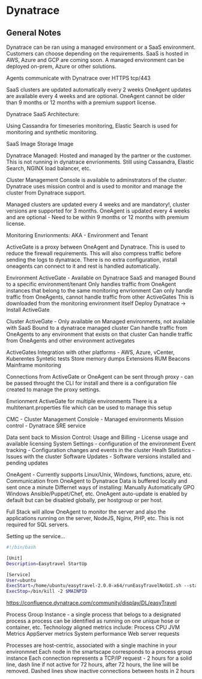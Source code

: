 # Dynatrace

## General Notes

Dynatrace can be ran using a managed environment or a SaaS environment. Customers can choose depending on the requirements. SaaS is hosted in AWS, Azure and GCP are coming soon. A managed environment can be deployed on-prem, Azure or other solutions.

Agents communicate with Dynatrace over HTTPS tcp/443

SaaS clusters are updated automatically every 2 weeks
OneAgent updates are available every 4 weeks and are optional. OneAgent cannot be older than 9 months or 12 months with a premium support license.

Dynatrace SaaS Architecture:

Using Cassandra for timeseries monitoring, Elastic Search is used for monitoring and synthetic monitoring.

SaaS Image
Storage Image

Dynatrace Managed:
Hosted and managed by the partner or the customer. This is not running in dynatrace envrionments. Still using Cassandra, Elastic Search, NGINX load balancer, etc.

Cluster Management Console is available to adminstrators of the cluster. 
Dynatrace uses mission control and is used to monitor and manage the cluster from Dynatrace support.

Managed clusters are updated every 4 weeks and are mandatory!, cluster versions are supported for 3 months. OneAgent is updated every 4 weeks and are optional - Need to be within 9 months or 12 months with premium license.


Monitoring Envrionments:
AKA - Environment and Tenant

ActiveGate is a proxy between OneAgent and Dynatrace. This is used to reduce the firewall requirements. This will also compress traffic before sending the logs to dynatrace. There is no extra configuration, install oneagents can connect to it and rest is handled automatically.

Environment ActiveGate - Available on Dynatrace SaaS and managed
Bound to a specific environment/tenant
Only handles traffic from OneAgent instances that belong to the same monitoring envrionment
Can only handle traffic from OneAgents, cannot handle traffic from other ActiveGates
This is downloaded from the monitoring environment itself
Deploy Dynatrace -> Install ActiveGate


Cluster ActiveGate - Only available on Managed environments, not available with SaaS
Bound to a dynatrace managed cluster
Can handle traffic from OneAgents to any environment that exists on that cluster
Can handle traffic from OneAgents and other environment activegates

ActiveGates
Integration with other platforms - AWS, Azure, vCenter, Kuberentes
Syntetic tests
Store memory dumps
Extensions
RUM Beacons
Mainframe monitoring

Connections from ActiveGate or OneAgent can be sent through proxy - can be passed throught the CLI for install and there is a configuration file created to manage the proxy settings.

Envrionment ActiveGate for multiple environments
    There is a multitenant.properties file which can be used to manage this setup

CMC - Cluster Management Conslole - Managed environments
Mission control - Dynatrace SRE service

Data sent back to Mission Control:
Usage and Billing - License usage and available licensing
System Settings - configuration of the environment
Event tracking - Configuration changes and events in the cluster
Healh Statistics - Issues with the cluster
Software Updates - Software versions installed and pending updates

OneAgent - 
Currently supports Linux/Unix, Windows, functions, azure, etc.
Communication from OneAgent to Dynatrace
Data is buffered locally and sent once a minute
Differnet ways of installing:
    Manually
    Automatically
        GPO Windows
        Ansible/Puppet/Chef, etc.
OneAgent auto-update is enabled by default but can be disabled globally, per hostgroup or per host.

Full Stack will allow OneAgent to monitor the server and also the applications running on the server, NodeJS, Nginx, PHP, etc. This is not required for SQL servers.

Setting up the service...

```bash
#!/bin/bash

[Unit]
Description=Easytravel StartUp

[Service]
User=ubuntu
ExecStart=/home/ubuntu/easytravel-2.0.0-x64/runEasyTravelNoGUI.sh --startgroup UEM --startscenario "Standard with REST Service and Angular2 frontend"
ExecStop=/bin/kill -2 $MAINPID
```

https://confluence.dynatrace.com/community/display/DL/easyTravel


Process Group Instance - a single process that belogs to a designated process
a process can be identified as running on one unique hose or container, etc.
Technology aligned metrics include:
Process CPU
JVM Metrics
AppServer metrics
System performance
Web server requests

Processes are host-centric, associated with a single machine in your environmnet
Each node in the smartscape corresponds to a process group instance
Each connection represents a TCP/IP request - 2 hours for a solid line, dash line if not active for 72 hours, after 72 hours, the line will be removed.
Dashed lines show inactive connections between hosts in 2 hours


